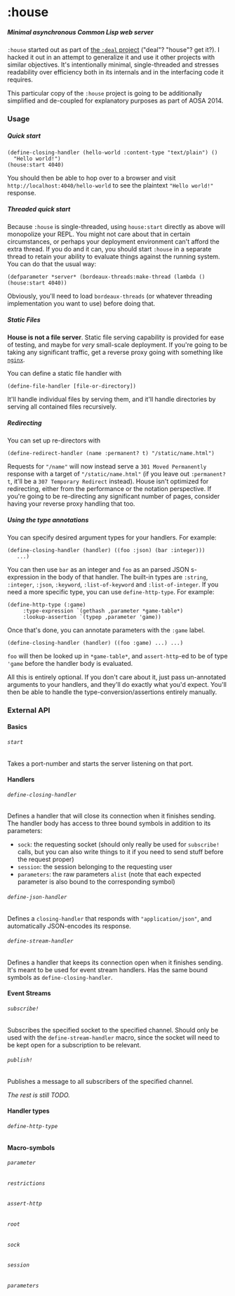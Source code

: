 # :house
##### Minimal asynchronous Common Lisp web server

`:house` started out as part of [the `:deal` project](https://github.com/Inaimathi/deal) ("deal"? "house"? get it?). I hacked it out in an attempt to generalize it and use it other projects with similar objectives. It's intentionally minimal, single-threaded and stresses readability over efficiency both in its internals and in the interfacing code it requires.

This particular copy of the `:house` project is going to be additionally simplified and de-coupled for explanatory purposes as part of AOSA 2014.

### Usage

##### Quick start

    (define-closing-handler (hello-world :content-type "text/plain") ()
      "Hello world!")
	(house:start 4040)

You should then be able to hop over to a browser and visit `http://localhost:4040/hello-world` to see the plaintext `"Hello world!"` response.

##### Threaded quick start

Because `:house` is single-threaded, using `house:start` directly as above will monopolize your REPL. You might not care about that in certain circumstances, or perhaps your deployment environment can't afford the extra thread. If you do and it can, you should start `:house` in a separate thread to retain your ability to evaluate things against the running system. You can do that the usual way:

    (defparameter *server* (bordeaux-threads:make-thread (lambda () (house:start 4040))

Obviously, you'll need to load `bordeaux-threads` (or whatever threading implementation you want to use) before doing that.

##### Static Files

**House is not a file server**. Static file serving capability is provided for ease of testing, and maybe for *very* small-scale deployment. If you're going to be taking any significant traffic, get a reverse proxy going with something like [`nginx`](http://www.cyberciti.biz/tips/using-nginx-as-reverse-proxy.html).

You can define a static file handler with

    (define-file-handler [file-or-directory])

It'll handle individual files by serving them, and it'll handle directories by serving all contained files recursively.

##### Redirecting

You can set up re-directors with

    (define-redirect-handler (name :permanent? t) "/static/name.html")

Requests for `"/name"` will now instead serve a `301 Moved Permanently` response with a target of `"/static/name.html"` (if you leave out `:permanent? t`, it'll be a `307 Temporary Redirect` instead). House isn't optimized for redirecting, either from the performance or the notation perspective. If you're going to be re-directing any significant number of pages, consider having your reverse proxy handling that too.

##### Using the type annotations

You can specify desired argument types for your handlers. For example:

    (define-closing-handler (handler) ((foo :json) (bar :integer)))
       ...)

You can then use `bar` as an integer and `foo` as an parsed JSON s-expression in the body of that handler. The built-in types are `:string`, `:integer`, `:json`, `:keyword`, `:list-of-keyword` and `:list-of-integer`. If you need a more specific type, you can use `define-http-type`. For example:

    (define-http-type (:game)
	     :type-expression `(gethash ,parameter *game-table*)
	     :lookup-assertion `(typep ,parameter 'game))

Once that's done, you can annotate parameters with the `:game` label.

    (define-closing-handler (handler) ((foo :game) ...) ...)

`foo` will then be looked up in `*game-table*`, and `assert-http`-ed to be of type `'game` before the handler body is evaluated.

All this is entirely optional. If you don't care about it, just pass un-annotated arguments to your handlers, and they'll do exactly what you'd expect. You'll then be able to handle the type-conversion/assertions entirely manually.

### External API

#### Basics
###### `start`

Takes a port-number and starts the server listening on that port.

#### Handlers
###### `define-closing-handler`

Defines a handler that will close its connection when it finishes sending. The handler body has access to three bound symbols in addition to its parameters:

- `sock`: the requesting socket (should only really be used for `subscribe!` calls, but you can also write things to it if you need to send stuff before the request proper)
- `session`: the session belonging to the requesting user
- `parameters`: the raw parameters `alist` (note that each expected parameter is also bound to the corresponding symbol)

###### `define-json-handler`

Defines a `closing-handler` that responds with `"application/json"`, and automatically JSON-encodes its response.

###### `define-stream-handler `

Defines a handler that keeps its connection open when it finishes sending. It's meant to be used for event stream handlers. Has the same bound symbols as `define-closing-handler`.

#### Event Streams
###### `subscribe!`

Subscribes the specified socket to the specified channel. Should only be used with the `define-stream-handler` macro, since the socket will need to be kept open for a subscription to be relevant.

###### `publish!`

Publishes a message to all subscribers of the specified channel.

*The rest is still TODO.*

#### Handler types
###### `define-http-type`

#### Macro-symbols
###### `parameter`
###### `restrictions`
###### `assert-http`
###### `root`
###### `sock`
###### `session`
###### `parameters`

